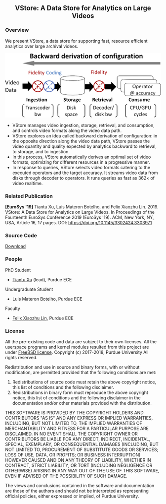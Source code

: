 ## <center>VStore: A Data Store for Analytics on Large Videos</center>

### Overview
We present VStore, a data store for supporting fast, resource efficient analytics over large archival videos.
<!---
<p align="center">
<img src="./concept.png" title="An Overview of VStore">
</p>
-->
![An Overview of VStore](./concept.png)
* VStore manages video ingestion, storage, retrieval, and consumption, and controls video formats along the video data path.
* VStore explores an idea called backward derivation of configuration:
in the opposite direction along the video data path, VStore passes the video quantity and quality expected by analytics backward to retrieval, to storage, and to ingestion.
* In this process, VStore automatically derives an optimal set of video formats, optimizing for different resources in a progressive manner.
* In response to queries, VStore selects video formats catering to the executed operators and the target accuracy.
It streams video data from disks through decoder to operators.
It runs queries as fast as 362× of video realtime.

### Related Publication
**[EuroSys '19]**
Tiantu Xu, Luis Materon Botelho, and Felix Xiaozhu Lin. 2019. VStore: A Data Store for Analytics on Large Videos. In Proceedings of the Fourteenth EuroSys Conference 2019 (EuroSys '19). ACM, New York, NY, USA, Article 16, 17 pages. DOI: https://doi.org/10.1145/3302424.3303971

### Source Code
[Download](https://github.com/tiantuxu/VStore)

### People
PhD Student
* [Tiantu Xu](https://web.ics.purdue.edu/~xu944/) (lead), Purdue ECE

Undergraduate Student
* Luis Materon Botelho, Purdue ECE

Faculty
* [Felix Xiaozhu Lin](https://fxlin.github.io/), Purdue ECE

### License
All the pre-existing code and data are subject to their own licenses. All the userspace programs and kernel modules resulted from this project are under [FreeBSD license](https://opensource.org/licenses/BSD-2-Clause).
Copyright (c) 2017-2018, Purdue University
All rights reserved.

Redistribution and use in source and binary forms, with or without modification, are permitted provided that the following conditions are met:
1. Redistributions of source code must retain the above copyright notice, this list of conditions and the following disclaimer.
2. Redistributions in binary form must reproduce the above copyright notice, this list of conditions and the following disclaimer in the documentation and/or other materials provided with the distribution.

THIS SOFTWARE IS PROVIDED BY THE COPYRIGHT HOLDERS AND CONTRIBUTORS "AS IS" AND ANY EXPRESS OR IMPLIED WARRANTIES, INCLUDING, BUT NOT LIMITED TO, THE IMPLIED WARRANTIES OF MERCHANTABILITY AND FITNESS FOR A PARTICULAR PURPOSE ARE DISCLAIMED. IN NO EVENT SHALL THE COPYRIGHT OWNER OR CONTRIBUTORS BE LIABLE FOR ANY DIRECT, INDIRECT, INCIDENTAL, SPECIAL, EXEMPLARY, OR CONSEQUENTIAL DAMAGES (INCLUDING, BUT NOT LIMITED TO, PROCUREMENT OF SUBSTITUTE GOODS OR SERVICES; LOSS OF USE, DATA, OR PROFITS; OR BUSINESS INTERRUPTION) HOWEVER CAUSED AND ON ANY THEORY OF LIABILITY, WHETHER IN CONTRACT, STRICT LIABILITY, OR TORT (INCLUDING NEGLIGENCE OR OTHERWISE) ARISING IN ANY WAY OUT OF THE USE OF THIS SOFTWARE, EVEN IF ADVISED OF THE POSSIBILITY OF SUCH DAMAGE.

The views and conclusions contained in the software and documentation are those of the authors and should not be interpreted as representing official policies, either expressed or implied, of Purdue University.
